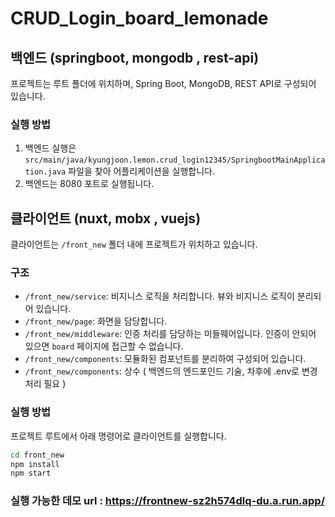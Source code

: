 # CRUD_Login_board_lemonade

## 백엔드 (springboot, mongodb , rest-api)

프로젝트는 루트 폴더에 위치하며, Spring Boot, MongoDB, REST API로 구성되어 있습니다.

### 실행 방법

1. 백엔드 실행은 `src/main/java/kyungjoon.lemon.crud_login12345/SpringbootMainApplication.java` 파일을 찾아 어플리케이션을 실행합니다.
2. 백엔드는 8080 포트로 실행됩니다.

## 클라이언트 (nuxt, mobx , vuejs)

클라이언트는 `/front_new` 폴더 내에 프로젝트가 위치하고 있습니다.

### 구조

- `/front_new/service`: 비지니스 로직을 처리합니다. 뷰와 비지니스 로직이 분리되어 있습니다.
- `/front_new/page`: 화면을 담당합니다.
- `/front_new/middleware`: 인증 처리를 담당하는 미들웨어입니다. 인증이 안되어 있으면 `board` 페이지에 접근할 수 없습니다.
- `/front_new/components`: 모듈화된 컴포넌트를 분리하여 구성되어 있습니다.
-  `/front_new/components`: 상수 ( 백엔드의 엔드포인드 기술, 차후에 .env로 변경 처리 필요 )

### 실행 방법

프로젝트 루트에서 아래 명령어로 클라이언트를 실행합니다.

```bash
cd front_new
npm install
npm start
```

### 실행 가능한 데모 url : https://frontnew-sz2h574dlq-du.a.run.app/
 
 
